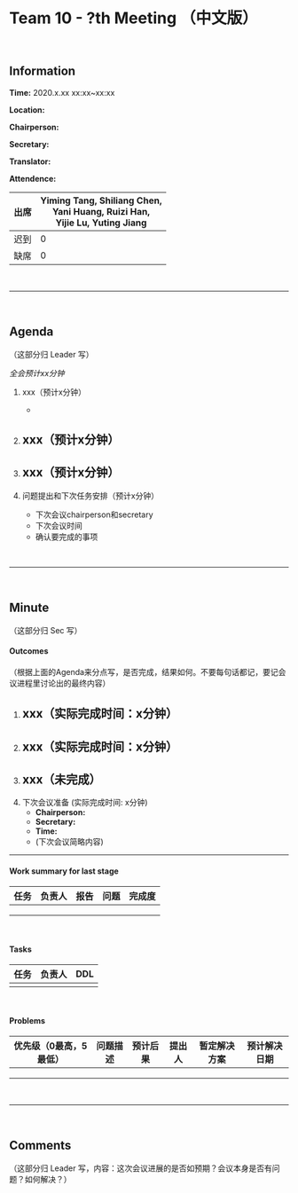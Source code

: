 # Team 10 - ?th Meeting （中文版）

<br>

## Information

**Time:** 2020.x.xx xx:xx~xx:xx

**Location:** 

**Chairperson:**

**Secretary:**

**Translator:**

**Attendence:**

| **出席** | **Yiming Tang, Shiliang Chen, <br>Yani Huang, Ruizi Han, <br>Yijie Lu, Yuting Jiang** |
| -------- | ------------------------------------------------------------ |
| 迟到     | 0                                                            |
| 缺席     | 0                                                            |

<br>

------
<br>

## Agenda

（这部分归 Leader 写）

*全会预计xx分钟*

1. xxx（预计x分钟）

	- 
2. xxx（预计x分钟）
	- 
3. xxx（预计x分钟）
	- 
4. 问题提出和下次任务安排（预计x分钟）
	- 下次会议chairperson和secretary
	- 下次会议时间
	- 确认要完成的事项

<br>

------

<br>


## Minute

（这部分归 Sec 写）

#### Outcomes

（根据上面的Agenda来分点写，是否完成，结果如何。不要每句话都记，要记会议进程里讨论出的最终内容）

1. xxx（实际完成时间：x分钟）
	- 
2. xxx（实际完成时间：x分钟）
	- 
3. xxx（未完成）
	- 
4. 下次会议准备 (实际完成时间: x分钟)
	- **Chairperson:** 
	- **Secretary:** 
	- **Time:** 
	- (下次会议简略内容)

-------


#### Work summary for last stage

| **任务** | **负责人** | **报告** | **问题** | **完成度** |
| -------- | --------- | -------- | -------- | ---------- |
|          |            |          |          |            |
|          |            |          |          |            |
|          |            |          |          |            |

<br>


#### Tasks 

| **任务** | **负责人** | **DDL** |
| -------- | ---------- | ------- |
|          |            |         |


<br>

#### Problems

| **优先级（0最高，5最低）** | **问题描述** | **预计后果** | **提出人** | **暂定解决方案** | **预计解决日期** |
| -------------------------- | ------------ | ------------ | ---------- | ---------------- | ---------------- |
|                            |              |              |            |                  |                  |
|                            |              |              |            |                  |                  |
|                            |              |              |            |                  |                  |

<br>

-------

<br>

## Comments

（这部分归 Leader 写，内容：这次会议进展的是否如预期？会议本身是否有问题？如何解决？）



